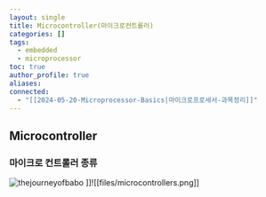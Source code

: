 ```yaml
---
layout: single
title: Microcontroller(마이크로컨트롤러)
categories: []
tags:
  - embedded
  - microprocessor
toc: true
author_profile: true
aliases: 
connected:
  - "[[2024-05-20-Microprocessor-Basics|마이크로프로세서-과목정리]]"
---
```

## Microcontroller
### **마이크로 컨트롤러 종류**

![thejourneyofbabo]({{site.url}}/files/microcontrollers.png)
]]![[files/microcontrollers.png]]
